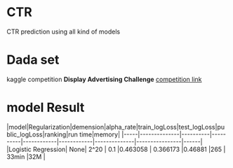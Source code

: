 # CTR
CTR prediction using all kind of models
# Dada set
kaggle competition **Display Advertising Challenge** [competition link](https://www.kaggle.com/c/criteo-display-ad-challenge "Title")
# model Result
|model|Regularization|demension|alpha_rate|train_logLoss|test_logLoss|public_logLoss|ranking|run time|memory|
|-----|--------------|----------|----------|------------|------------|--------------|----------------|------|
|Logistic Regression| None| 2^20 |  0.1    |0.463058    | 0.366173  |0.46881 |265 | 33min |32M |
